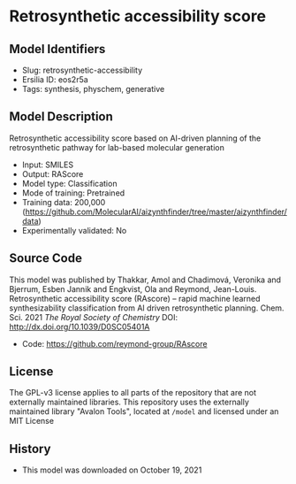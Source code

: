 # Retrosynthetic accessibility score

## Model Identifiers
- Slug: retrosynthetic-accessibility
- Ersilia ID: eos2r5a
- Tags: synthesis,	physchem,	generative

## Model Description
Retrosynthetic accessibility score based on AI-driven planning of the retrosynthetic pathway for lab-based molecular generation
- Input: SMILES
- Output: RAScore
- Model type: Classification
- Mode of training: Pretrained
- Training data: 200,000 (https://github.com/MolecularAI/aizynthfinder/tree/master/aizynthfinder/data)
- Experimentally validated: No

## Source Code
This model was published by Thakkar, Amol and Chadimová, Veronika and Bjerrum, Esben Jannik and Engkvist, Ola and Reymond, Jean-Louis. Retrosynthetic accessibility score (RAscore) – rapid machine learned synthesizability classification from AI driven retrosynthetic planning. Chem. Sci. 2021 *The Royal Society of Chemistry* DOI: http://dx.doi.org/10.1039/D0SC05401A
- Code: https://github.com/reymond-group/RAscore

## License
The GPL-v3 license applies to all parts of the repository that are not externally maintained libraries. This repository uses the externally maintained library "Avalon Tools", located at `/model` and licensed under an MIT License

## History
- This model was downloaded on October 19, 2021
